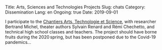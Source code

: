Title:  Arts, Sciences and Technologies Projects
Slug: chats
Category: Dissemination
Lang: en
Ongoing: true
Date: 2019-09-01

I participate to the 
[Chantiers Arts, Technologie et Science](https://www.athenor.com/residences-projets-de-territoire-creations/2019-2020/musique-et-mathematiques),
with researcher Bertrand Michel, theater authors Sylvain Renard and Rémi Chechetto, and technical high school classes and teachers.
The project should have borne fruits during the 2020 spring, but has been postponed due to the Covid-19 pandemics…
